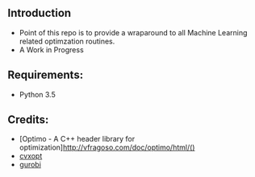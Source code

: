 ## Introduction
- Point of this repo is to provide a wraparound to all Machine Learning related optimzation routines.
- A Work in Progress

## Requirements:
- Python 3.5

## Credits:
- [Optimo - A C++ header library for optimization]http://vfragoso.com/doc/optimo/html/()
- [cvxopt](http://cvxopt.org/)
- [gurobi](http://www.gurobi.com/)
